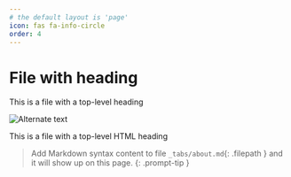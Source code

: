 ```yaml
---
# the default layout is 'page'
icon: fas fa-info-circle
order: 4
---
```

# File with heading

This is a file with a top-level heading

![Alternate text](https://placekitten.com/300/150)

This is a file with a top-level HTML heading

> Add Markdown syntax content to file `_tabs/about.md`{: .filepath } and it will show up on this page.
{: .prompt-tip }
